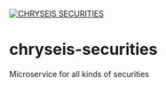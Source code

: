 [![CHRYSEIS SECURITIES](https://circleci.com/gh/chryseis-financial/chryseis-investor-management.svg?style=svg)](https://app.circleci.com/pipelines/github/chryseis-financial/chryseis-securities)
# chryseis-securities
Microservice for all kinds of securities
